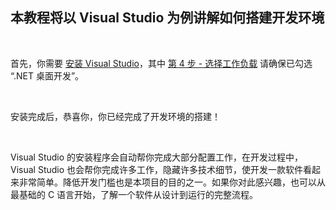 ## 本教程将以 Visual Studio 为例讲解如何搭建开发环境
<br>

首先，你需要 [安装 Visual Studio](https://docs.microsoft.com/zh-cn/visualstudio/install/install-visual-studio?view=vs-2019)，其中 [第 4 步 - 选择工作负载](https://docs.microsoft.com/zh-cn/visualstudio/install/install-visual-studio?view=vs-2019#step-4---choose-workloads) 请确保已勾选 “.NET 桌面开发”。

<br>

安装完成后，恭喜你，你已经完成了开发环境的搭建！

<br>

Visual Studio 的安装程序会自动帮你完成大部分配置工作，在开发过程中，Visual Studio 也会帮你完成许多工作，隐藏许多技术细节，使开发一款软件看起来非常简单。降低开发门槛也是本项目的目的之一。如果你对此感兴趣，也可以从最基础的 C 语言开始，了解一个软件从设计到运行的完整流程。